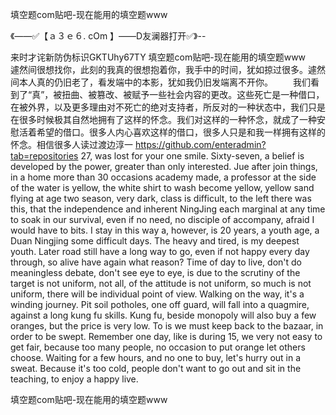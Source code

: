 填空题com贴吧-现在能用的填空题www

《——✅【ａ３ｅ６. cOm 】——D友澜器打开✅》--

来时才诧新防伪标识GKTUhy67TY
填空题com贴吧-现在能用的填空题www　　遽然间很想找你，此刻的我真的很想抱着你，我手中的时间，犹如掠过很多。遽然间本人真的仍旧老了，看发端中的本影，犹如我仍旧发端离不开你。
　　我们看到了“真”，被扭曲、被篡改、被赋予一些社会内容的更改。这些死亡是一种借口，在被外界，以及更多理由对不死亡的绝对支持者，所反对的一种状态中，我们只是在很多时候极其自然地拥有了这样的怀念。我们对这样的一种怀念，就成了一种安慰活着希望的借口。很多人内心喜欢这样的借口，很多人只是和我一样拥有这样的怀念。相信很多人读过渡边淳一
https://github.com/enteradmin?tab=repositories
27, was lost for your one smile.
Sixty-seven, a belief is developed by the power, greater than only interested.
Jue after join things, in a home more than 30 occasions academy made, a professor at the side of the water is yellow, the white shirt to wash become yellow, yellow sand flying at age two season, very dark, class is difficult, to the left there was this, that the independence and inherent NingJing each marginal at any time to soak in our survival, even if no need, no disciple of accompany, afraid I would have to bits.
I stay in this way a, however, is 20 years, a youth age, a Duan Ningjing some difficult days.
The heavy and tired, is my deepest youth.
Later road still have a long way to go, even if not happy every day through, so alive have again what reason?
Time of day to live, don't do meaningless debate, don't see eye to eye, is due to the scrutiny of the target is not uniform, not all, of the attitude is not uniform, so much is not uniform, there will be individual point of view.
Walking on the way, it's a winding journey.
Pit soil potholes, one off guard, will fall into a quagmire, against a long kung fu skills.
Kung fu, beside monopoly will also buy a few oranges, but the price is very low.
To is we must keep back to the bazaar, in order to be swept.
Remember one day, like is during 15, we very not easy to get fair, because too many people, no occasion to put orange let others choose.
Waiting for a few hours, and no one to buy, let's hurry out in a sweat.
Because it's too cold, people don't want to go out and sit in the teaching, to enjoy a happy live.




填空题com贴吧-现在能用的填空题www
